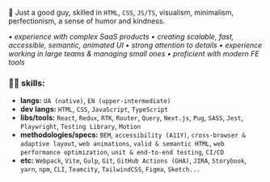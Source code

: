 🐸 Just a good guy, skilled in `HTML`, `CSS`, `JS/TS`, visualism, minimalism, perfectionism, a sense of humor and kindness.

_• experience with complex SaaS products • creating scalable, fast, accessible, semantic, animated UI • strong attention to details • experience working in large teams & managing small ones • proficient with modern FE tools_

### 🤹‍♂️ skills:
- **langs:** `UA (native)`, `EN (upper-intermediate)`
- **dev langs:** `HTML`, `CSS`, `JavaScript`, `TypeScript`
- **libs/tools:** `React`, `Redux`, `RTK`, `Router`, `Query`, `Next.js`, `Pug`, `SASS`, `Jest`, `Playwright`, `Testing Library`, `Motion`
- **methodologies/specs:** `BEM`, `accessibility (A11Y)`, `cross-browser & adaptive layout`, `web animations`, `valid & semantic HTML`, `web performance optimization`, `unit & end-to-end testing`, `CI/CD`
- **etc:** `Webpack`, `Vite`, `Gulp`, `Git`, `GitHub Actions (GHA)`, `JIRA`, `Storybook`, `yarn`, `npm`, `CLI`, `Teamcity`, `TailwindCSS`, `Figma`, `Sketch...`

<!---
romkolisnyk/romkolisnyk is a ✨ special ✨ repository because its `README.md` (this file) appears on your GitHub profile.
You can click the Preview link to take a look at your changes.
--->
